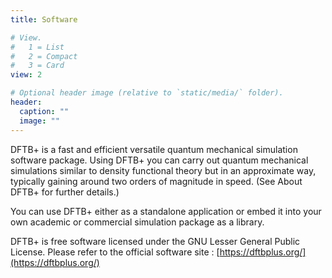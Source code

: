 ```yaml
---
title: Software

# View.
#   1 = List
#   2 = Compact
#   3 = Card
view: 2

# Optional header image (relative to `static/media/` folder).
header:
  caption: ""
  image: ""
---
```



DFTB+ is a fast and efficient versatile quantum mechanical simulation software package. Using DFTB+ you can carry out quantum mechanical simulations similar to density functional theory but in an approximate way, typically gaining around two orders of magnitude in speed. (See About DFTB+ for further details.)

You can use DFTB+ either as a standalone application or embed it into your own academic or commercial simulation package as a library.

DFTB+ is free software licensed under the GNU Lesser General Public License. Please refer to the official software site : [https://dftbplus.org/](https://dftbplus.org/)

